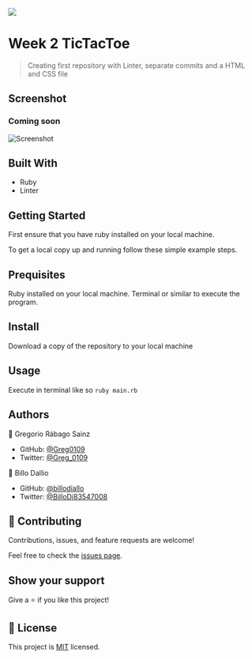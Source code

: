 ![](https://img.shields.io/badge/Microverse-blueviolet)

# Week 2 TicTacToe

> Creating first repository with Linter, separate commits and a HTML and CSS file

## Screenshot

### Coming soon
![Screenshot](Screenshot.png)

## Built With

- Ruby
- Linter

## Getting Started

First ensure that you have ruby installed on your local machine.

To get a local copy up and running follow these simple example steps.

## Prequisites

Ruby installed on your local machine.
Terminal or similar to execute the program.


## Install

Download a copy of the repository to your local machine

## Usage

Execute in terminal like so ```ruby main.rb```


## Authors

👤 Gregorio Rábago Sainz

- GitHub: [@Greg0109](https://github.com/greg0109)
- Twitter: [@Greg_0109](https://twitter.com/greg_0109)

👤 Billo Dallio

- GitHub: [@billodiallo](https://github.com/billodiallo)
- Twitter: [@BilloDi83547008](https://twitter.com/BilloDi83547008)


## 🤝 Contributing

Contributions, issues, and feature requests are welcome!

Feel free to check the [issues page](https://github.com/greg0109/TicTacToe/issues).

## Show your support

Give a ⭐️ if you like this project!

## 📝 License

This project is [MIT](LICENSE) licensed.
